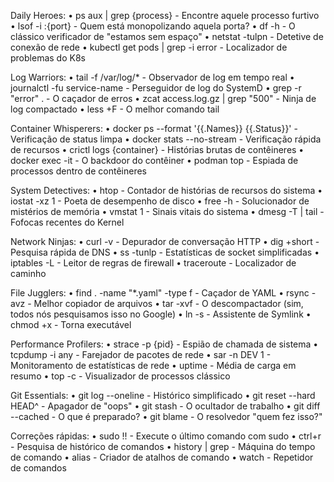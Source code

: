 Daily Heroes:
• ps aux | grep {process} - Encontre aquele processo furtivo
• lsof -i :{port} - Quem está monopolizando aquela porta?
• df -h - O clássico verificador de "estamos sem espaço"
• netstat -tulpn - Detetive de conexão de rede
• kubectl get pods | grep -i error - Localizador de problemas do K8s

Log Warriors:
• tail -f /var/log/* - Observador de log em tempo real
• journalctl -fu service-name - Perseguidor de log do SystemD
• grep -r "error" . - O caçador de erros
• zcat access.log.gz | grep "500" - Ninja de log compactado
• less +F - O melhor comando tail

Container Whisperers:
• docker ps --format '{{.Names}} {{.Status}}' - Verificação de status limpa
• docker stats --no-stream - Verificação rápida de recursos
• crictl logs {container} - Histórias brutas de contêineres
• docker exec -it - O backdoor do contêiner
• podman top - Espiada de processos dentro de contêineres

System Detectives:
• htop - Contador de histórias de recursos do sistema
• iostat -xz 1 - Poeta de desempenho de disco
• free -h - Solucionador de mistérios de memória
• vmstat 1 - Sinais vitais do sistema
• dmesg -T | tail - Fofocas recentes do Kernel

Network Ninjas:
• curl -v - Depurador de conversação HTTP
• dig +short - Pesquisa rápida de DNS
• ss -tunlp - Estatísticas de socket simplificadas
• iptables -L - Leitor de regras de firewall
• traceroute - Localizador de caminho

File Jugglers:
• find . -name "*.yaml" -type f - Caçador de YAML
• rsync -avz - Melhor copiador de arquivos
• tar -xvf - O descompactador (sim, todos nós pesquisamos isso no Google)
• ln -s - Assistente de Symlink
• chmod +x - Torna executável

Performance Profilers:
• strace -p {pid} - Espião de chamada de sistema
• tcpdump -i any - Farejador de pacotes de rede
• sar -n DEV 1 - Monitoramento de estatísticas de rede
• uptime - Média de carga em resumo
• top -c - Visualizador de processos clássico

Git Essentials:
• git log --oneline - Histórico simplificado
• git reset --hard HEAD^ - Apagador de "oops"
• git stash - O ocultador de trabalho
• git diff --cached - O que é preparado?
• git blame - O resolvedor "quem fez isso?"

Correções rápidas:
• sudo !! - Execute o último comando com sudo
• ctrl+r - Pesquisa de histórico de comandos
• history | grep - Máquina do tempo de comando
• alias - Criador de atalhos de comando
• watch - Repetidor de comandos

